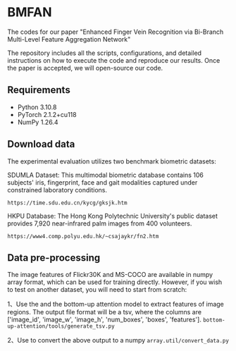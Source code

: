 # BMFAN
The codes for our paper "Enhanced Finger Vein Recognition via Bi-Branch Multi-Level Feature Aggregation Network"

The repository includes all the scripts, configurations, and detailed instructions on how to execute the code and reproduce our results. Once the paper is accepted, we will open-source our code.

## Requirements
- Python 3.10.8
- PyTorch 2.1.2+cu118
- NumPy 1.26.4

## Download data
The experimental evaluation utilizes two benchmark biometric datasets:

SDUMLA Dataset: This multimodal biometric database contains 106 subjects' iris, fingerprint, face and gait modalities captured under constrained laboratory conditions.

```
https://time.sdu.edu.cn/kycg/gksjk.htm
```

HKPU Database: The Hong Kong Polytechnic University's public dataset provides 7,920 near-infrared palm images from 400 volunteers. 

```
https://www4.comp.polyu.edu.hk/~csajaykr/fn2.htm
```



## Data pre-processing
   The image features of Flickr30K and MS-COCO are available in numpy array format, which can be used for training directly. However, if you wish to test on another dataset, you will need to start from scratch:

   
   1、Use the and the bottom-up attention model to extract features of image regions. The output file format will be a tsv, where the columns are ['image_id', 'image_w', 'image_h', 'num_boxes', 'boxes', 'features'].  `bottom-up-attention/tools/generate_tsv.py`

   
   2、Use to convert the above output to a numpy `array.util/convert_data.py`
